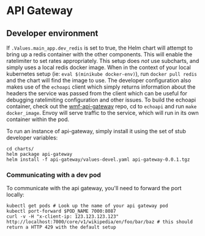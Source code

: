 # API Gateway

## Developer environment

If `.Values.main_app.dev_redis` is set to true, the Helm chart will
attempt to bring up a redis container with the other components. This
will enable the ratelimiter to set rates appropriately. This setup
does *not* use subcharts, and simply uses a local redis docker
image. When in the context of your local kubernetes setup (ie: `eval
$(minikube docker-env)`), run `docker pull redis` and the chart will
find the image to use. The developer configuration also makes use of
the `echoapi` client which simply returns information about the
headers the service was passed from the client which can be useful for
debugging ratelimiting configuration and other issues. To build the
echoapi container, check out the
[wmf-api-gateway](https://github.com/eevans/wmf-api-gateway/) repo, cd
to `echoapi` and run `make docker_image`. Envoy will serve traffic to
the service, which will run in its own container within the pod.

To run an instance of api-gateway, simply install it using the set of
stub developer variables:

```
cd charts/
helm package api-gateway
helm install -f api-gateway/values-devel.yaml api-gateway-0.0.1.tgz
```

### Communicating with a dev pod

To communicate with the api gateway, you'll need to forward the port locally:
```
kubectl get pods # Look up the name of your api gateway pod
kubectl port-forward $POD_NAME 7000:8087
curl -v -H "x-client-ip: 123.123.123.123" http://localhost:7000/core/v1/wikipedia/en/foo/bar/baz # this should return a HTTP 429 with the default setup
```
